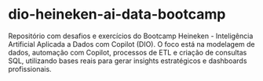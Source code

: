 # dio-heineken-ai-data-bootcamp
Repositório com desafios e exercícios do Bootcamp Heineken - Inteligência Artificial Aplicada a Dados com Copilot (DIO). O foco está na modelagem de dados, automação com Copilot, processos de ETL e criação de consultas SQL, utilizando bases reais para gerar insights estratégicos e dashboards profissionais.
